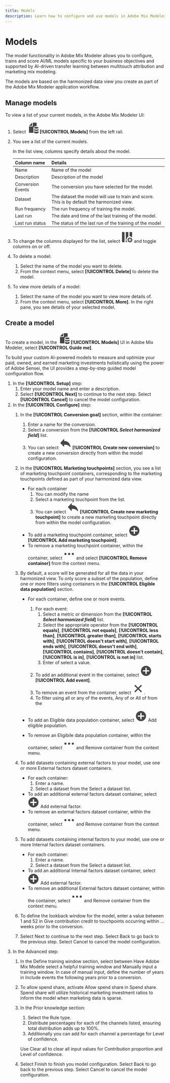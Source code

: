 ```yaml
---
title: Models
description: Learn how to configure and use models in Adobe Mix Modeler.
---
```


# Models

The model functionality in Adobe Mix Modeler allows you to configure, trains and score AI/ML models specific to your business objectives and supported by AI-driven transfer learning between multitouch attribution and marketing mix modeling. 

The models are based on the harmonized data view you create as part of the Adobe Mix Modeler application workflow.

## Manage models

To view a list of your current models, in the Adobe Mix Modeler UI:

1. Select ![](../assets/icons/FileData.svg) **[!UICONTROL Models]** from the left rail.
   
1. You see a list of the current models.

    In the list view, columns specify details about the model.

    | Column name | Details |
    |---|---|
    | Name | Name of the model |
    | Description | Description of the model |
    | Conversion Events | The conversion you have selected for the model. |
    | Dataset | The dataset the model will use to train and score. This is by default the harmonized view. |
    | Run frequency | The run frequency of training the model. |
    | Last run | The date and time of the last training of the model. |
    | Last run status | The status of the last run of the training of the model |

1. To change the columns displayed for the list, select ![Column settings](../assets/icons/ColumnSetting.svg) and toggle columns on or off.
1. To delete a model:
   1. Select the name of the model you want to delete.
   1. From the context menu, select **[!UICONTROL Delete]** to delete the model. 
1. To view more details of a model:
   1. Select the name of the model you want to view more details of.
   1. From the context menu, select **[!UICONTROL More]**. In the right pane, you see details of your selected model.


## Create a model

To create a model, in the ![Models](../assets/icons/FileData.svg) **[!UICONTROL Models]** UI in Adobe Mix Modeler, select **[!UICONTROL Guide me]**.

To build your custom AI-powered models to measure and optimize your paid, owned, and earned marketing investments holistically using the power of Adobe Sensei, the UI provides a step-by-step guided model configuration flow.

   1. In the **[!UICONTROL Setup]** step:
      1. Enter your model name and enter a description.
      1. Select **[!UICONTROL Next]** to continue to the next step. Select **[!UICONTROL Cancel]** to cancel the model configuration.
   1. In the **[!UICONTROL Configure]** step:
      1. In the **[!UICONTROL Conversion goal]** section, within the container:
         1. Enter a name for the conversion.
         1. Select a conversion from the **[!UICONTROL *Select harmonized field*]** list. 
         1. You can select ![Reply](../assets/icons/Reply.svg) **[!UICONTROL Create new conversion]** to create a new conversion directly from within the model configuration.
      1. In the **[!UICONTROL Marketing touchpoints]** section, you see a list of marketing touchpoint containers, corresponding to the marketing touchpoints defined as part of your harmonized data view. 
         * For each container
           1. You can modify the name 
           1. Select a marketing touchpoint from the list.
           1. You can select ![Reply](../assets/icons/Reply.svg) **[!UICONTROL Create new marketing touchpoint]** to create a new marketing touchpoint directly from within the model configuration.
         * To add a marketing touchpoint container, select ![Add](../assets/icons/AddCircle.svg) **[!UICONTROL Add marketing touchpoint]**.
         * To remove a marketing touchpoint container, within the container, select ![More](../assets/icons/More.svg) and select **[!UICONTROL Remove container]** from the context menu.

      1. By default, a score will be generated for all the data in your harmonized view. To only score a subset of the population, define one or more filters using containers in the **[!UICONTROL Eligible data population]** section. 
         * For each container, define one or more events.
           1. For each event: 
              1. Select a metric or dimension from the **[!UICONTROL _Select harmonized field_]** list.
              1. Select the appropriate operator from the **[!UICONTROL equals]**, **[!UICONTROL not equals]**, **[!UICONTROL less than]**, **[!UICONTROL greater than]**, **[!UICONTROL starts with]**, **[!UICONTROL doesn't start with]**, **[!UICONTROL ends with]**, **[!UICONTROL doesn't end with]**, **[!UICONTROL contains]**, **[!UICONTROL doesn't contain]**, **[!UICONTROL is in]**, **[!UICONTROL is not in]** list.
              1. Enter of select a value.
           1. To add an additional event in the container, select ![Add](../assets/icons/AddCircle.svg) **[!UICONTROL Add event]**.
           1. To remove an event from the container, select ![Close](../assets/icons/Close.svg).
           1. To filter using all or any of the events, Any of or All of from the 
         
         * To add an Eligible data population container, select ![Add](../assets/icons/AddCircle.svg) Add eligible population.
         * To remove an Eligibile data population container, within the container, select ![More](../assets/icons/More.svg) and Remove container from the context menu.

      1. To add datasets containing external factors to your model, use one or more External factors dataset containers. 
         * For each container:
           1. Enter a name.
           1. Select a dataset from the Select a dataset list.
         * To add an additional external factors dataset container, select ![Add](../assets/icons/AddCircle.svg) Add external factor.
         * To remove an external factors dataset container, within the container, select ![More](../assets/icons/More.svg) and Remove container from the context menu.

      1. To add datasets containing internal factors to your model, use one or more Internal factors dataset containers. 
         * For each container:
           1. Enter a name.
           1. Select a dataset from the Select a dataset list.
         * To add an additional Internal factors dataset container, select ![Add](../assets/icons/AddCircle.svg) Add external factor.
         * To remove an additional External factors dataset container, within the container, select ![More](../assets/icons/More.svg) and Remove container from the context menu.

      1. To define the lookback window for the model, enter a value between 1 and 52 in Give contribution credit to touchpoints occurring within ... weeks prior to the conversion.
      1. Select Next to continue to the next step. Select Back to go back to the previous step. Select Cancel to cancel the model configuration.
   1. In the Advanced step:
      1. In the Define training window section, select between Have Adobe Mix Modele select a helpful training window and Manually input a training window. In case of manual input, define the number of years in Include events the following years prior to a conversion.
      1. To allow spend share, activate Allow spend share in Spend share. Spend share will utilize historical marketing investment ratios to inform the model when marketing data is sparse.
      1. In the Prior knowledge section:
         1. Select the Rule type.
         1. Distribute percentages for each of the channels listed, ensuring total distribution adds up to 100%. 
         1. Additionally you can add for each channel a percentage for Level of confidence.

         Use Clear all to clear all input values for Contribution proportion and Level of confidence.
      1. Select Finish to finish you model configuration. Select Back to go back to the previous step. Select Cancel to cancel the model configuration.





